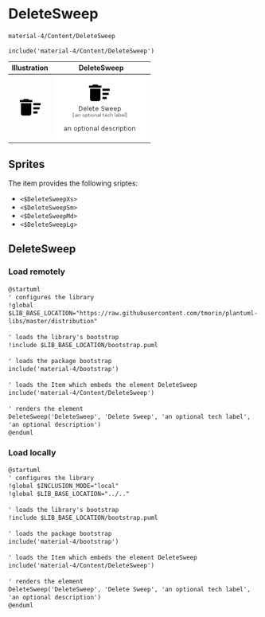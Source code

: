 # DeleteSweep


```text
material-4/Content/DeleteSweep
```

```text
include('material-4/Content/DeleteSweep')
```



| Illustration | DeleteSweep |
| :---: | :---: |
| ![illustration for Illustration](../../material-4/Content/DeleteSweep.png) | ![illustration for DeleteSweep](../../material-4/Content/DeleteSweep.Local.png) |



## Sprites
The item provides the following sriptes:

- `<$DeleteSweepXs>`
- `<$DeleteSweepSm>`
- `<$DeleteSweepMd>`
- `<$DeleteSweepLg>`





## DeleteSweep

### Load remotely
```plantuml
@startuml
' configures the library
!global $LIB_BASE_LOCATION="https://raw.githubusercontent.com/tmorin/plantuml-libs/master/distribution"

' loads the library's bootstrap
!include $LIB_BASE_LOCATION/bootstrap.puml

' loads the package bootstrap
include('material-4/bootstrap')

' loads the Item which embeds the element DeleteSweep
include('material-4/Content/DeleteSweep')

' renders the element
DeleteSweep('DeleteSweep', 'Delete Sweep', 'an optional tech label', 'an optional description')
@enduml
```

### Load locally
```plantuml
@startuml
' configures the library
!global $INCLUSION_MODE="local"
!global $LIB_BASE_LOCATION="../.."

' loads the library's bootstrap
!include $LIB_BASE_LOCATION/bootstrap.puml

' loads the package bootstrap
include('material-4/bootstrap')

' loads the Item which embeds the element DeleteSweep
include('material-4/Content/DeleteSweep')

' renders the element
DeleteSweep('DeleteSweep', 'Delete Sweep', 'an optional tech label', 'an optional description')
@enduml
```

